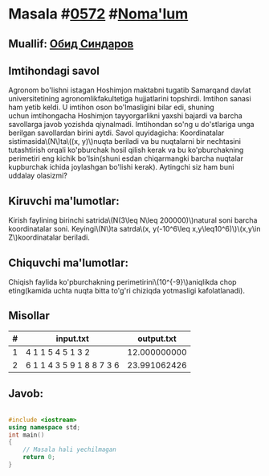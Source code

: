 
<h1>Masala #<a href="https://robocontest.uz/tasks/0572">0572</a> #<a href="https://robocontest.uz/tasks?category=1">Noma'lum</a></h1>
<h2> Muallif: <a href="https://robocontest.uz/profile/thecr4sh">Обид Синдаров</a></h2>
<h2>Imtihondagi savol</h2>
<p>Agronom bo'lishni istagan Hoshimjon maktabni tugatib Samarqand davlat universitetining agronomlikfakultetiga hujjatlarini topshirdi. Imtihon sanasi ham yetib keldi. U imtihon oson bo'lmasligini bilar edi, shuning uchun imtihongacha Hoshimjon tayyorgarlikni yaxshi bajardi va barcha savollarga javob yozishda qiynalmadi. Imtihondan so'ng u do'stlariga unga berilgan savollardan birini aytdi.
Savol quyidagicha: Koordinatalar sistimasida\(N\)ta\((x, y)\)nuqta beriladi va bu nuqtalarni bir nechtasini tutashtirish orqali ko'pburchak hosil qilish kerak va bu ko'pburchakning perimetiri eng kichik bo'lsin(shuni esdan chiqarmangki barcha nuqtalar kupburchak ichida joylashgan bo'lishi kerak).
Aytingchi siz ham buni uddalay olasizmi?</p>
<h2>Kiruvchi ma'lumotlar:</h2>
<p>Kirish faylining birinchi satrida\(N(3\leq N\leq 200000)\)natural soni barcha koordinatalar soni. Keyingi\(N\)ta satrda\(x, y(-10^6\leq x,y\leq10^6)\)\(x,y\in Z\)koordinatalar beriladi.</p>
<h2>Chiquvchi ma'lumotlar:</h2>
<p>Chiqish faylida ko'pburchakning perimetirini\(10^{-9}\)aniqlikda chop eting(kamida uchta nuqta bitta to'g'ri chiziqda yotmasligi kafolatlanadi).</p>
<h2>Misollar</h2>
<table>
    <thead>
        <tr>
            <th>#</th>
            <th>input.txt</th>
            <th>output.txt</th>
        </tr>
    </thead>
    <tbody>
            <tr>
                <td>1</td>
                <td>4
1 1
5 4
5 1
3 2</td>
                <td>12.000000000</td>
            </tr>
            <tr>
                <td>2</td>
                <td>6
1 1
4 3
5 9
1 8
8 7
3 6</td>
                <td>23.991062426</td>
            </tr>
    </tbody>
    </table>
    
<h2>Javob:</h2>

######
```cpp
#include <iostream>
using namespace std;
int main()
{
    // Masala hali yechilmagan
    return 0;
}
```
